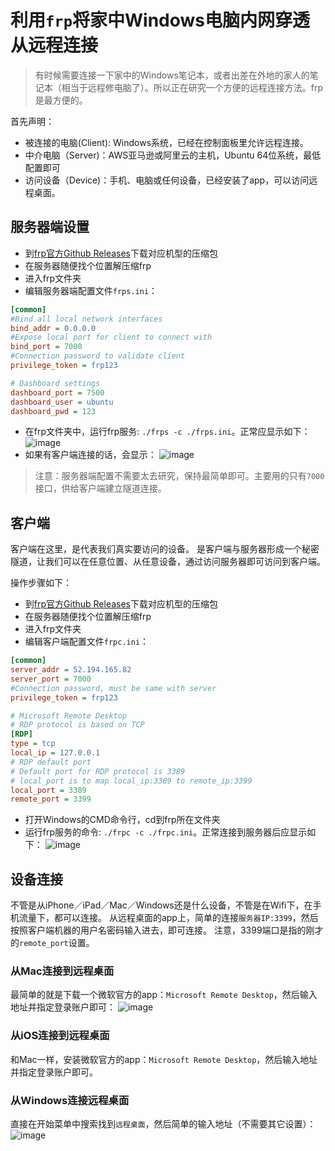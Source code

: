 # 利用`frp`将家中Windows电脑内网穿透从远程连接

> 有时候需要连接一下家中的Windows笔记本，或者出差在外地的家人的笔记本（相当于远程修电脑了）。所以正在研究一个方便的远程连接方法。frp是最方便的。

首先声明：
- 被连接的电脑(Client): Windows系统，已经在控制面板里允许远程连接。
- 中介电脑（Server)：AWS亚马逊或阿里云的主机，Ubuntu 64位系统，最低配置即可
- 访问设备（Device)：手机、电脑或任何设备，已经安装了app，可以访问远程桌面。

## 服务器端设置

- 到[frp官方Github Releases](https://github.com/fatedier/frp)下载对应机型的压缩包
- 在服务器随便找个位置解压缩frp
- 进入frp文件夹
- 编辑服务器端配置文件`frps.ini`：
```ini
[common]
#Bind all local network interfaces
bind_addr = 0.0.0.0 
#Expose local port for client to connect with
bind_port = 7000 
#Connection password to validate client
privilege_token = frp123 

# Dashboard settings
dashboard_port = 7500 
dashboard_user = ubuntu 
dashboard_pwd = 123 
```
- 在frp文件夹中，运行frp服务: `./frps -c ./frps.ini`。正常应显示如下：
![image](https://user-images.githubusercontent.com/14041622/47440665-34e77e80-d7e1-11e8-8510-330c9789cfba.png)
- 如果有客户端连接的话，会显示：
![image](https://user-images.githubusercontent.com/14041622/47440708-4a5ca880-d7e1-11e8-9d7d-a5ddab32c435.png)

> 注意：服务器端配置不需要太去研究，保持最简单即可。主要用的只有`7000`接口，供给客户端建立隧道连接。

## 客户端
客户端在这里，是代表我们真实要访问的设备。
是客户端与服务器形成一个秘密隧道，让我们可以在任意位置、从任意设备，通过访问服务器即可访问到客户端。

操作步骤如下：
- 到[frp官方Github Releases](https://github.com/fatedier/frp)下载对应机型的压缩包
- 在服务器随便找个位置解压缩frp
- 进入frp文件夹
- 编辑客户端配置文件`frpc.ini`：
```ini
[common]
server_addr = 52.194.165.82
server_port = 7000 
#Connection password, must be same with server
privilege_token = frp123 

# Microsoft Remote Desktop
# RDP protocol is based on TCP
[RDP] 
type = tcp 
local_ip = 127.0.0.1 
# RDP default port
# Default port for RDP protocol is 3389
# local_port is to map local_ip:3389 to remote_ip:3399
local_port = 3389
remote_port = 3399
```
- 打开Windows的CMD命令行，cd到frp所在文件夹
- 运行frp服务的命令: `./frpc -c ./frpc.ini`。正常连接到服务器后应显示如下：
![image](https://user-images.githubusercontent.com/14041622/47441320-79274e80-d7e2-11e8-8632-6daeaafae5af.png)


## 设备连接

不管是从iPhone／iPad／Mac／Windows还是什么设备，不管是在Wifi下，在手机流量下，都可以连接。
从远程桌面的app上，简单的连接`服务器IP:3399`，然后按照客户端机器的用户名密码输入进去，即可连接。
注意，3399端口是指的刚才的`remote_port`设置。


### 从Mac连接到远程桌面
最简单的就是下载一个微软官方的app：`Microsoft Remote Desktop`，然后输入地址并指定登录账户即可：
![image](https://user-images.githubusercontent.com/14041622/47441700-4a5da800-d7e3-11e8-8f9b-1593ff3df5a1.png)


### 从iOS连接到远程桌面
和Mac一样，安装微软官方的app：`Microsoft Remote Desktop`，然后输入地址并指定登录账户即可。


### 从Windows连接远程桌面
直接在开始菜单中搜索找到`远程桌面`，然后简单的输入地址（不需要其它设置）：
![image](https://user-images.githubusercontent.com/14041622/47441610-16828280-d7e3-11e8-9a2c-a3607d822d3c.png)
